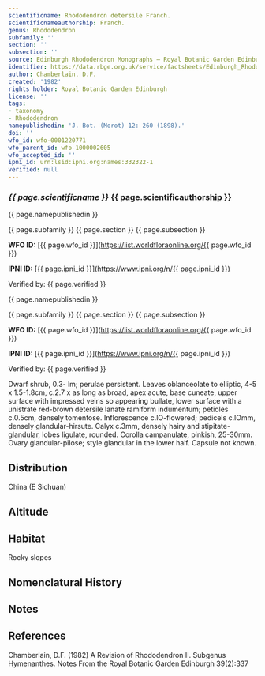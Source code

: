 ```yaml
---
scientificname: Rhododendron detersile Franch.
scientificnameauthorship: Franch.
genus: Rhododendron
subfamily: ''
section: ''
subsection: ''
source: Edinburgh Rhododendron Monographs – Royal Botanic Garden Edinburgh
identifier: https://data.rbge.org.uk/service/factsheets/Edinburgh_Rhododendron_Monographs.xhtml
author: Chamberlain, D.F.
created: '1982'
rights holder: Royal Botanic Garden Edinburgh
license: ''
tags:
- taxonomy
- Rhododendron
namepublishedin: 'J. Bot. (Morot) 12: 260 (1898).'
doi: ''
wfo_id: wfo-0001220771
wfo_parent_id: wfo-1000002605
wfo_accepted_id: ''
ipni_id: urn:lsid:ipni.org:names:332322-1
verified: null
---
```

### _{{ page.scientificname }}_ {{ page.scientificauthorship }}
 {{ page.namepublishedin }}

{{ page.subfamily }} {{ page.section }} {{ page.subsection }}

**WFO ID:** [{{ page.wfo_id }}](https://list.worldfloraonline.org/{{ page.wfo_id }})

**IPNI ID:** [{{ page.ipni_id }}](https://www.ipni.org/n/{{ page.ipni_id }})

Verified by: {{ page.verified }}

 {{ page.namepublishedin }}

{{ page.subfamily }} {{ page.section }} {{ page.subsection }}

**WFO ID:** [{{ page.wfo_id }}](https://list.worldfloraonline.org/{{ page.wfo_id }})

**IPNI ID:** [{{ page.ipni_id }}](https://www.ipni.org/n/{{ page.ipni_id }})

Verified by: {{ page.verified }}



Dwarf shrub, 0.3- lm; perulae persistent. Leaves oblanceolate to elliptic, 4-5 x 1.5-1.8cm, c.2.7 x as long as broad, apex acute, base cuneate, upper surface with impressed veins so appearing bullate, lower surface with a unistrate red-brown detersile lanate ramiform indumentum; petioles c.0.5cm, densely tomentose. Inflorescence c.lO-flowered; pedicels c.lOmm, densely glandular-hirsute. Calyx c.3mm, densely hairy and stipitate-glandular, lobes ligulate, rounded. Corolla campanulate, pinkish, 25-30mm. Ovary glandular-pilose; style glandular in the lower half. Capsule not known.

## Distribution
China (E Sichuan)

## Altitude


## Habitat
Rocky slopes

## Nomenclatural History

                       
## Notes


## References

Chamberlain, D.F. (1982) A Revision of Rhododendron II. Subgenus Hymenanthes. Notes From the Royal Botanic Garden Edinburgh 39(2):337
